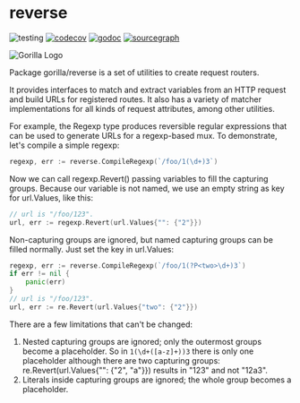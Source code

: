 # reverse

![testing](https://github.com/gorilla/reverse/actions/workflows/test.yml/badge.svg)
[![codecov](https://codecov.io/github/gorilla/reverse/branch/main/graph/badge.svg)](https://codecov.io/github/gorilla/reverse)
[![godoc](https://godoc.org/github.com/gorilla/reverse?status.svg)](https://godoc.org/github.com/gorilla/reverse)
[![sourcegraph](https://sourcegraph.com/github.com/gorilla/reverse/-/badge.svg)](https://sourcegraph.com/github.com/gorilla/reverse?badge)

![Gorilla Logo](https://github.com/gorilla/.github/assets/53367916/d92caabf-98e0-473e-bfbf-ab554ba435e5)

Package gorilla/reverse is a set of utilities to create request routers.

It provides interfaces to match and extract variables from an HTTP request
and build URLs for registered routes. It also has a variety of matcher
implementations for all kinds of request attributes, among other utilities.

For example, the Regexp type produces reversible regular expressions that
can be used to generate URLs for a regexp-based mux. To demonstrate, let's
compile a simple regexp:

```go
regexp, err := reverse.CompileRegexp(`/foo/1(\d+)3`)
```

Now we can call regexp.Revert() passing variables to fill the capturing groups.
Because our variable is not named, we use an empty string as key for
url.Values, like this:

```go
// url is "/foo/123".
url, err := regexp.Revert(url.Values{"": {"2"}})
```

Non-capturing groups are ignored, but named capturing groups can be filled
normally. Just set the key in url.Values:

```go
regexp, err := reverse.CompileRegexp(`/foo/1(?P<two>\d+)3`)
if err != nil {
    panic(err)
}
// url is "/foo/123".
url, err := re.Revert(url.Values{"two": {"2"}})
```

There are a few limitations that can't be changed:

1. Nested capturing groups are ignored; only the outermost groups become
a placeholder. So in `1(\d+([a-z]+))3` there is only one placeholder
although there are two capturing groups: re.Revert(url.Values{"": {"2", "a"}})
results in "123" and not "12a3".
2. Literals inside capturing groups are ignored; the whole group becomes
a placeholder.
